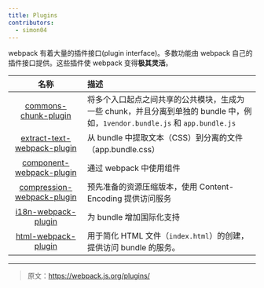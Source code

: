 ```yaml
---
title: Plugins
contributors:
  - simon04
---
```


webpack 有着大量的插件接口(plugin interface)。多数功能由 webpack 自己的插件接口提供。这些插件使 webpack 变得**极其灵活**。


|名称|描述|
|:--:|:----------|
|[commons-chunk-plugin](/plugins/commons-chunk-plugin)|将多个入口起点之间共享的公共模块，生成为一些 chunk，并且分离到单独的 bundle 中，例如，`1vendor.bundle.js` 和 `app.bundle.js`|
|[extract-text-webpack-plugin](/plugins/extract-text-webpack-plugin)|从 bundle 中提取文本（CSS）到分离的文件（app.bundle.css）|
|[component-webpack-plugin](/plugins/component-webpack-plugin)|通过 webpack 中使用组件|
|[compression-webpack-plugin](/plugins/compression-webpack-plugin)|预先准备的资源压缩版本，使用 Content-Encoding 提供访问服务|
|[i18n-webpack-plugin](/plugins/i18n-webpack-plugin)|为 bundle 增加国际化支持|
|[html-webpack-plugin](/plugins/html-webpack-plugin)| 用于简化 HTML 文件（`index.html`）的创建，提供访问 bundle 的服务。|

***

> 原文：https://webpack.js.org/plugins/